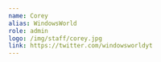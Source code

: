 ```yaml
---
name: Corey
alias: WindowsWorld
role: admin
logo: /img/staff/corey.jpg
link: https://twitter.com/windowsworldyt
---
```

